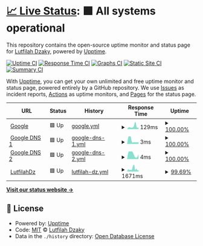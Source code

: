 # [📈 Live Status](https://lutfilahdzaky.github.io/upptime-test): <!--live status--> **🟩 All systems operational**

This repository contains the open-source uptime monitor and status page for [Lutfilah Dzaky](https://lutfilahdzaky.github.io/upptime-test), powered by [Upptime](https://github.com/upptime/upptime).

[![Uptime CI](https://github.com/lutfilahdzaky/upptime-test/workflows/Uptime%20CI/badge.svg)](https://github.com/lutfilahdzaky/upptime-test/actions?query=workflow%3A%22Uptime+CI%22)
[![Response Time CI](https://github.com/lutfilahdzaky/upptime-test/workflows/Response%20Time%20CI/badge.svg)](https://github.com/lutfilahdzaky/upptime-test/actions?query=workflow%3A%22Response+Time+CI%22)
[![Graphs CI](https://github.com/lutfilahdzaky/upptime-test/workflows/Graphs%20CI/badge.svg)](https://github.com/lutfilahdzaky/upptime-test/actions?query=workflow%3A%22Graphs+CI%22)
[![Static Site CI](https://github.com/lutfilahdzaky/upptime-test/workflows/Static%20Site%20CI/badge.svg)](https://github.com/lutfilahdzaky/upptime-test/actions?query=workflow%3A%22Static+Site+CI%22)
[![Summary CI](https://github.com/lutfilahdzaky/upptime-test/workflows/Summary%20CI/badge.svg)](https://github.com/lutfilahdzaky/upptime-test/actions?query=workflow%3A%22Summary+CI%22)

With [Upptime](https://upptime.js.org), you can get your own unlimited and free uptime monitor and status page, powered entirely by a GitHub repository. We use [Issues](https://github.com/lutfilahdzaky/upptime-test/issues) as incident reports, [Actions](https://github.com/lutfilahdzaky/upptime-test/actions) as uptime monitors, and [Pages](https://lutfilahdzaky.github.io/upptime-test) for the status page.

<!--start: status pages-->
<!-- This summary is generated by Upptime (https://github.com/upptime/upptime) -->
<!-- Do not edit this manually, your changes will be overwritten -->
<!-- prettier-ignore -->
| URL | Status | History | Response Time | Uptime |
| --- | ------ | ------- | ------------- | ------ |
| <img alt="" src="https://icons.duckduckgo.com/ip3/www.google.com.ico" height="13"> [Google](https://www.google.com) | 🟩 Up | [google.yml](https://github.com/lutfilahdzaky/upptime-test/commits/HEAD/history/google.yml) | <details><summary><img alt="Response time graph" src="./graphs/google/response-time-week.png" height="20"> 129ms</summary><br><a href="https://uptime.lutfilahdz.my.id/history/google"><img alt="Response time 108" src="https://img.shields.io/endpoint?url=https%3A%2F%2Fraw.githubusercontent.com%2Flutfilahdzaky%2Fupptime-test%2FHEAD%2Fapi%2Fgoogle%2Fresponse-time.json"></a><br><a href="https://uptime.lutfilahdz.my.id/history/google"><img alt="24-hour response time 84" src="https://img.shields.io/endpoint?url=https%3A%2F%2Fraw.githubusercontent.com%2Flutfilahdzaky%2Fupptime-test%2FHEAD%2Fapi%2Fgoogle%2Fresponse-time-day.json"></a><br><a href="https://uptime.lutfilahdz.my.id/history/google"><img alt="7-day response time 129" src="https://img.shields.io/endpoint?url=https%3A%2F%2Fraw.githubusercontent.com%2Flutfilahdzaky%2Fupptime-test%2FHEAD%2Fapi%2Fgoogle%2Fresponse-time-week.json"></a><br><a href="https://uptime.lutfilahdz.my.id/history/google"><img alt="30-day response time 105" src="https://img.shields.io/endpoint?url=https%3A%2F%2Fraw.githubusercontent.com%2Flutfilahdzaky%2Fupptime-test%2FHEAD%2Fapi%2Fgoogle%2Fresponse-time-month.json"></a><br><a href="https://uptime.lutfilahdz.my.id/history/google"><img alt="1-year response time 108" src="https://img.shields.io/endpoint?url=https%3A%2F%2Fraw.githubusercontent.com%2Flutfilahdzaky%2Fupptime-test%2FHEAD%2Fapi%2Fgoogle%2Fresponse-time-year.json"></a></details> | <details><summary><a href="https://uptime.lutfilahdz.my.id/history/google">100.00%</a></summary><a href="https://uptime.lutfilahdz.my.id/history/google"><img alt="All-time uptime 99.99%" src="https://img.shields.io/endpoint?url=https%3A%2F%2Fraw.githubusercontent.com%2Flutfilahdzaky%2Fupptime-test%2FHEAD%2Fapi%2Fgoogle%2Fuptime.json"></a><br><a href="https://uptime.lutfilahdz.my.id/history/google"><img alt="24-hour uptime 100.00%" src="https://img.shields.io/endpoint?url=https%3A%2F%2Fraw.githubusercontent.com%2Flutfilahdzaky%2Fupptime-test%2FHEAD%2Fapi%2Fgoogle%2Fuptime-day.json"></a><br><a href="https://uptime.lutfilahdz.my.id/history/google"><img alt="7-day uptime 100.00%" src="https://img.shields.io/endpoint?url=https%3A%2F%2Fraw.githubusercontent.com%2Flutfilahdzaky%2Fupptime-test%2FHEAD%2Fapi%2Fgoogle%2Fuptime-week.json"></a><br><a href="https://uptime.lutfilahdz.my.id/history/google"><img alt="30-day uptime 100.00%" src="https://img.shields.io/endpoint?url=https%3A%2F%2Fraw.githubusercontent.com%2Flutfilahdzaky%2Fupptime-test%2FHEAD%2Fapi%2Fgoogle%2Fuptime-month.json"></a><br><a href="https://uptime.lutfilahdz.my.id/history/google"><img alt="1-year uptime 99.97%" src="https://img.shields.io/endpoint?url=https%3A%2F%2Fraw.githubusercontent.com%2Flutfilahdzaky%2Fupptime-test%2FHEAD%2Fapi%2Fgoogle%2Fuptime-year.json"></a></details>
| <img alt="" src="https://icons.duckduckgo.com/ip3/null.ico" height="13"> [Google DNS 1](8.8.4.4) | 🟩 Up | [google-dns-1.yml](https://github.com/lutfilahdzaky/upptime-test/commits/HEAD/history/google-dns-1.yml) | <details><summary><img alt="Response time graph" src="./graphs/google-dns-1/response-time-week.png" height="20"> 3ms</summary><br><a href="https://uptime.lutfilahdz.my.id/history/google-dns-1"><img alt="Response time 4" src="https://img.shields.io/endpoint?url=https%3A%2F%2Fraw.githubusercontent.com%2Flutfilahdzaky%2Fupptime-test%2FHEAD%2Fapi%2Fgoogle-dns-1%2Fresponse-time.json"></a><br><a href="https://uptime.lutfilahdz.my.id/history/google-dns-1"><img alt="24-hour response time 2" src="https://img.shields.io/endpoint?url=https%3A%2F%2Fraw.githubusercontent.com%2Flutfilahdzaky%2Fupptime-test%2FHEAD%2Fapi%2Fgoogle-dns-1%2Fresponse-time-day.json"></a><br><a href="https://uptime.lutfilahdz.my.id/history/google-dns-1"><img alt="7-day response time 3" src="https://img.shields.io/endpoint?url=https%3A%2F%2Fraw.githubusercontent.com%2Flutfilahdzaky%2Fupptime-test%2FHEAD%2Fapi%2Fgoogle-dns-1%2Fresponse-time-week.json"></a><br><a href="https://uptime.lutfilahdz.my.id/history/google-dns-1"><img alt="30-day response time 3" src="https://img.shields.io/endpoint?url=https%3A%2F%2Fraw.githubusercontent.com%2Flutfilahdzaky%2Fupptime-test%2FHEAD%2Fapi%2Fgoogle-dns-1%2Fresponse-time-month.json"></a><br><a href="https://uptime.lutfilahdz.my.id/history/google-dns-1"><img alt="1-year response time 4" src="https://img.shields.io/endpoint?url=https%3A%2F%2Fraw.githubusercontent.com%2Flutfilahdzaky%2Fupptime-test%2FHEAD%2Fapi%2Fgoogle-dns-1%2Fresponse-time-year.json"></a></details> | <details><summary><a href="https://uptime.lutfilahdz.my.id/history/google-dns-1">100.00%</a></summary><a href="https://uptime.lutfilahdz.my.id/history/google-dns-1"><img alt="All-time uptime 99.38%" src="https://img.shields.io/endpoint?url=https%3A%2F%2Fraw.githubusercontent.com%2Flutfilahdzaky%2Fupptime-test%2FHEAD%2Fapi%2Fgoogle-dns-1%2Fuptime.json"></a><br><a href="https://uptime.lutfilahdz.my.id/history/google-dns-1"><img alt="24-hour uptime 100.00%" src="https://img.shields.io/endpoint?url=https%3A%2F%2Fraw.githubusercontent.com%2Flutfilahdzaky%2Fupptime-test%2FHEAD%2Fapi%2Fgoogle-dns-1%2Fuptime-day.json"></a><br><a href="https://uptime.lutfilahdz.my.id/history/google-dns-1"><img alt="7-day uptime 100.00%" src="https://img.shields.io/endpoint?url=https%3A%2F%2Fraw.githubusercontent.com%2Flutfilahdzaky%2Fupptime-test%2FHEAD%2Fapi%2Fgoogle-dns-1%2Fuptime-week.json"></a><br><a href="https://uptime.lutfilahdz.my.id/history/google-dns-1"><img alt="30-day uptime 100.00%" src="https://img.shields.io/endpoint?url=https%3A%2F%2Fraw.githubusercontent.com%2Flutfilahdzaky%2Fupptime-test%2FHEAD%2Fapi%2Fgoogle-dns-1%2Fuptime-month.json"></a><br><a href="https://uptime.lutfilahdz.my.id/history/google-dns-1"><img alt="1-year uptime 99.38%" src="https://img.shields.io/endpoint?url=https%3A%2F%2Fraw.githubusercontent.com%2Flutfilahdzaky%2Fupptime-test%2FHEAD%2Fapi%2Fgoogle-dns-1%2Fuptime-year.json"></a></details>
| <img alt="" src="https://icons.duckduckgo.com/ip3/null.ico" height="13"> [Google DNS 2](8.8.8.8) | 🟩 Up | [google-dns-2.yml](https://github.com/lutfilahdzaky/upptime-test/commits/HEAD/history/google-dns-2.yml) | <details><summary><img alt="Response time graph" src="./graphs/google-dns-2/response-time-week.png" height="20"> 4ms</summary><br><a href="https://uptime.lutfilahdz.my.id/history/google-dns-2"><img alt="Response time 5" src="https://img.shields.io/endpoint?url=https%3A%2F%2Fraw.githubusercontent.com%2Flutfilahdzaky%2Fupptime-test%2FHEAD%2Fapi%2Fgoogle-dns-2%2Fresponse-time.json"></a><br><a href="https://uptime.lutfilahdz.my.id/history/google-dns-2"><img alt="24-hour response time 4" src="https://img.shields.io/endpoint?url=https%3A%2F%2Fraw.githubusercontent.com%2Flutfilahdzaky%2Fupptime-test%2FHEAD%2Fapi%2Fgoogle-dns-2%2Fresponse-time-day.json"></a><br><a href="https://uptime.lutfilahdz.my.id/history/google-dns-2"><img alt="7-day response time 4" src="https://img.shields.io/endpoint?url=https%3A%2F%2Fraw.githubusercontent.com%2Flutfilahdzaky%2Fupptime-test%2FHEAD%2Fapi%2Fgoogle-dns-2%2Fresponse-time-week.json"></a><br><a href="https://uptime.lutfilahdz.my.id/history/google-dns-2"><img alt="30-day response time 4" src="https://img.shields.io/endpoint?url=https%3A%2F%2Fraw.githubusercontent.com%2Flutfilahdzaky%2Fupptime-test%2FHEAD%2Fapi%2Fgoogle-dns-2%2Fresponse-time-month.json"></a><br><a href="https://uptime.lutfilahdz.my.id/history/google-dns-2"><img alt="1-year response time 5" src="https://img.shields.io/endpoint?url=https%3A%2F%2Fraw.githubusercontent.com%2Flutfilahdzaky%2Fupptime-test%2FHEAD%2Fapi%2Fgoogle-dns-2%2Fresponse-time-year.json"></a></details> | <details><summary><a href="https://uptime.lutfilahdz.my.id/history/google-dns-2">100.00%</a></summary><a href="https://uptime.lutfilahdz.my.id/history/google-dns-2"><img alt="All-time uptime 99.38%" src="https://img.shields.io/endpoint?url=https%3A%2F%2Fraw.githubusercontent.com%2Flutfilahdzaky%2Fupptime-test%2FHEAD%2Fapi%2Fgoogle-dns-2%2Fuptime.json"></a><br><a href="https://uptime.lutfilahdz.my.id/history/google-dns-2"><img alt="24-hour uptime 100.00%" src="https://img.shields.io/endpoint?url=https%3A%2F%2Fraw.githubusercontent.com%2Flutfilahdzaky%2Fupptime-test%2FHEAD%2Fapi%2Fgoogle-dns-2%2Fuptime-day.json"></a><br><a href="https://uptime.lutfilahdz.my.id/history/google-dns-2"><img alt="7-day uptime 100.00%" src="https://img.shields.io/endpoint?url=https%3A%2F%2Fraw.githubusercontent.com%2Flutfilahdzaky%2Fupptime-test%2FHEAD%2Fapi%2Fgoogle-dns-2%2Fuptime-week.json"></a><br><a href="https://uptime.lutfilahdz.my.id/history/google-dns-2"><img alt="30-day uptime 100.00%" src="https://img.shields.io/endpoint?url=https%3A%2F%2Fraw.githubusercontent.com%2Flutfilahdzaky%2Fupptime-test%2FHEAD%2Fapi%2Fgoogle-dns-2%2Fuptime-month.json"></a><br><a href="https://uptime.lutfilahdz.my.id/history/google-dns-2"><img alt="1-year uptime 99.38%" src="https://img.shields.io/endpoint?url=https%3A%2F%2Fraw.githubusercontent.com%2Flutfilahdzaky%2Fupptime-test%2FHEAD%2Fapi%2Fgoogle-dns-2%2Fuptime-year.json"></a></details>
| <img alt="" src="https://icons.duckduckgo.com/ip3/lutfilahdz.my.id.ico" height="13"> [LutfilahDz](https://lutfilahdz.my.id) | 🟩 Up | [lutfilah-dz.yml](https://github.com/lutfilahdzaky/upptime-test/commits/HEAD/history/lutfilah-dz.yml) | <details><summary><img alt="Response time graph" src="./graphs/lutfilah-dz/response-time-week.png" height="20"> 1671ms</summary><br><a href="https://uptime.lutfilahdz.my.id/history/lutfilah-dz"><img alt="Response time 1839" src="https://img.shields.io/endpoint?url=https%3A%2F%2Fraw.githubusercontent.com%2Flutfilahdzaky%2Fupptime-test%2FHEAD%2Fapi%2Flutfilah-dz%2Fresponse-time.json"></a><br><a href="https://uptime.lutfilahdz.my.id/history/lutfilah-dz"><img alt="24-hour response time 990" src="https://img.shields.io/endpoint?url=https%3A%2F%2Fraw.githubusercontent.com%2Flutfilahdzaky%2Fupptime-test%2FHEAD%2Fapi%2Flutfilah-dz%2Fresponse-time-day.json"></a><br><a href="https://uptime.lutfilahdz.my.id/history/lutfilah-dz"><img alt="7-day response time 1671" src="https://img.shields.io/endpoint?url=https%3A%2F%2Fraw.githubusercontent.com%2Flutfilahdzaky%2Fupptime-test%2FHEAD%2Fapi%2Flutfilah-dz%2Fresponse-time-week.json"></a><br><a href="https://uptime.lutfilahdz.my.id/history/lutfilah-dz"><img alt="30-day response time 1228" src="https://img.shields.io/endpoint?url=https%3A%2F%2Fraw.githubusercontent.com%2Flutfilahdzaky%2Fupptime-test%2FHEAD%2Fapi%2Flutfilah-dz%2Fresponse-time-month.json"></a><br><a href="https://uptime.lutfilahdz.my.id/history/lutfilah-dz"><img alt="1-year response time 1839" src="https://img.shields.io/endpoint?url=https%3A%2F%2Fraw.githubusercontent.com%2Flutfilahdzaky%2Fupptime-test%2FHEAD%2Fapi%2Flutfilah-dz%2Fresponse-time-year.json"></a></details> | <details><summary><a href="https://uptime.lutfilahdz.my.id/history/lutfilah-dz">99.69%</a></summary><a href="https://uptime.lutfilahdz.my.id/history/lutfilah-dz"><img alt="All-time uptime 98.76%" src="https://img.shields.io/endpoint?url=https%3A%2F%2Fraw.githubusercontent.com%2Flutfilahdzaky%2Fupptime-test%2FHEAD%2Fapi%2Flutfilah-dz%2Fuptime.json"></a><br><a href="https://uptime.lutfilahdz.my.id/history/lutfilah-dz"><img alt="24-hour uptime 100.00%" src="https://img.shields.io/endpoint?url=https%3A%2F%2Fraw.githubusercontent.com%2Flutfilahdzaky%2Fupptime-test%2FHEAD%2Fapi%2Flutfilah-dz%2Fuptime-day.json"></a><br><a href="https://uptime.lutfilahdz.my.id/history/lutfilah-dz"><img alt="7-day uptime 99.69%" src="https://img.shields.io/endpoint?url=https%3A%2F%2Fraw.githubusercontent.com%2Flutfilahdzaky%2Fupptime-test%2FHEAD%2Fapi%2Flutfilah-dz%2Fuptime-week.json"></a><br><a href="https://uptime.lutfilahdz.my.id/history/lutfilah-dz"><img alt="30-day uptime 92.74%" src="https://img.shields.io/endpoint?url=https%3A%2F%2Fraw.githubusercontent.com%2Flutfilahdzaky%2Fupptime-test%2FHEAD%2Fapi%2Flutfilah-dz%2Fuptime-month.json"></a><br><a href="https://uptime.lutfilahdz.my.id/history/lutfilah-dz"><img alt="1-year uptime 98.76%" src="https://img.shields.io/endpoint?url=https%3A%2F%2Fraw.githubusercontent.com%2Flutfilahdzaky%2Fupptime-test%2FHEAD%2Fapi%2Flutfilah-dz%2Fuptime-year.json"></a></details>

<!--end: status pages-->

[**Visit our status website →**](https://lutfilahdzaky.github.io/upptime-test)

## 📄 License

- Powered by: [Upptime](https://github.com/upptime/upptime)
- Code: [MIT](./LICENSE) © [Lutfilah Dzaky](https://lutfilahdzaky.github.io/upptime-test)
- Data in the `./history` directory: [Open Database License](https://opendatacommons.org/licenses/odbl/1-0/)
